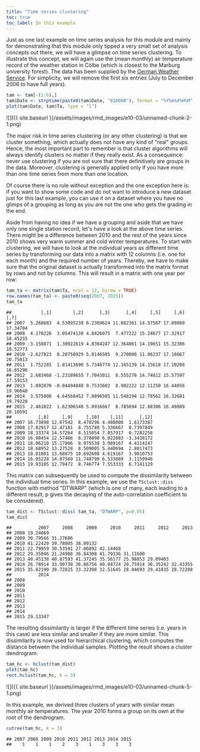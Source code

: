 ```yaml
---
title: "Time series clustering"
toc: true
toc_label: In this example
---
```


Just as one last example on time series analysis for this module and mainly for demonstrating that this module only tipped a very small set of analysis concepts out there, we will have a glimpse on time series clustering. 
To illustrate this concept, we will again use the (mean monthly) air temperature record of the weather station in Cölbe (which is closest to the Marburg university forest). 
The data has been supplied by the [German Weather Service](ftp://opendata.dwd.de/climate_environment/CDC/observations_germany). 
For simplicity, we will remove the first six entries (July to December 2006 to have full years).



```r
tam <- tam[-(1:6),]
tam$Date <- strptime(paste0(tam$Date, "010000"), format = "%Y%m%d%H%M", tz = "UTC")
plot(tam$Date, tam$Ta, type = "l")
```

![]({{ site.baseurl }}/assets/images/rmd_images/e10-03/unnamed-chunk-2-1.png)<!-- -->

The major risk in time series clustering (or any other clustering) is that we cluster something, which actually does not have any kind of "real" groups. 
Hence, the most important part to remember is that cluster algorithms will always identify clusters no matter if they really exist. 
As a consequence: never use clustering if you are not sure that there definitively are groups in the data. 
Moreover, clustering is generally applied only if you have more than one time series from more than one location. 

Of course there is no rule without exception and the one exception here is: if you want to show some code and do not want to introduce a new dataset just for this last example, you can use it on a dataset where you have no glimps of a grouping as long as you are not the one who gets the grading in the end. 

Aside from having no idea if we have a grouping and aside that we have only one single station record, let's have a look at the above time series. 
There might be a difference between 2010 and the rest of the years since 2010 shows very warm summer and cold winter temperatures. 
To start with clustering, we will have to look at the individual years as different time series by transforming our data into a matrix with 12 columns (i.e. one for each month) and the required number of years. Thereby, we have to make sure that the original dataset is actually transformed into the matrix format by rows and not by columns. 
This will result in a matrix with one year per row:

```r
tam_ta <- matrix(tam$Ta, ncol = 12, byrow = TRUE)
row.names(tam_ta) <- paste0(seq(2007, 2015))
tam_ta
```

```
##           [,1]        [,2]      [,3]      [,4]     [,5]     [,6]     [,7]
## 2007  5.268683  4.53095238 6.2369624 11.882361 14.57567 17.89889 17.34704
## 2008  4.178226  3.05474138 4.8426075  7.477222 15.24677 17.32917 18.45255
## 2009 -3.158871  1.30922619 4.8364247 12.364861 14.19651 15.32306 18.52773
## 2010 -2.627823  0.20758929 5.0146505  9.270000 11.06237 17.16667 20.75013
## 2011  1.752285  1.81413690 5.7346774 12.165139 14.15618 17.10208 16.65296
## 2012  2.683468 -1.23189655 7.7043011  8.555278 14.74812 15.57597 17.59153
## 2013  1.092070 -0.04494048 0.7533602  8.902222 12.11250 16.44056 19.96048
## 2014  3.575000  4.64568452 7.0896505 11.548194 12.78562 16.32681 19.79220
## 2015  2.461022  1.62306548 5.0916667  8.785694 12.88306 16.49889 20.10591
##          [,8]     [,9]     [,10]    [,11]      [,12]
## 2007 16.73898 12.67542  8.470296 4.480000  1.6173387
## 2008 17.82917 12.47181  8.755780 5.336667  0.7397849
## 2009 18.33374 14.57264  8.515054 7.857917  0.7282258
## 2010 16.98454 12.57486  8.378898 6.022083 -3.3438172
## 2011 18.06210 15.17806  8.975538 3.989167  4.4114247
## 2012 18.68952 13.27528  8.509005 5.440694  2.8017473
## 2013 18.01801 13.68875 10.692608 4.619167  3.9010753
## 2014 16.05228 14.87569 11.748790 6.533889  3.1159946
## 2015 19.93105 12.79472  8.746774 7.553333  6.7141129
```

This matrix can subsequently be used to compute the dissimilarity between the individual time series. In this example, we use the ``TSclust::diss`` function with method "DTWARP" (which is one of many, each leading to a different result; p gives the decaying of the auto-correlation coefficient to be considered).

```r
tam_dist <- TSclust::diss( tam_ta, "DTWARP", p=0.05)
tam_dist
```

```
##          2007     2008     2009     2010     2011     2012     2013
## 2008 19.24069                                                      
## 2009 30.79566 31.27686                                             
## 2010 41.22420 39.78805 38.00132                                    
## 2011 22.79959 30.53591 27.06892 42.14468                           
## 2012 29.35046 21.24988 36.84308 41.79336 31.11600                  
## 2013 40.45138 40.87593 41.37245 35.56177 25.98853 29.09403         
## 2014 26.78914 33.90738 36.86756 40.04724 28.75914 36.35242 32.43355
## 2015 35.82190 30.72825 33.32398 32.51645 28.84693 29.41835 28.72208
##          2014
## 2008         
## 2009         
## 2010         
## 2011         
## 2012         
## 2013         
## 2014         
## 2015 29.13347
```

The resulting dissimilarity is larger if the different time series (i.e. years in this case) are less similar and smaller if they are more similar. 
This dissimilarity is now used for hierarchical clustering, which computes the distance between the individual samples. 
Plotting the result shows a cluster dendrogram:

```r
tam_hc <- hclust(tam_dist)
plot(tam_hc)
rect.hclust(tam_hc, k = 3)
```

![]({{ site.baseurl }}/assets/images/rmd_images/e10-03/unnamed-chunk-5-1.png)<!-- -->


In this example, we derived three clusters of years with similar mean monthly air temperatures. 
The year 2010 forms a group on its own at the root of the dendrogram.



```r
cutree(tam_hc, k = 3)
```

```
## 2007 2008 2009 2010 2011 2012 2013 2014 2015 
##    1    1    1    2    3    1    3    3    3
```

